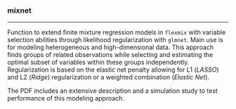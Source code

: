 ### **mixnet**
<hr>

Function to extend finite mixture regression models in `flexmix` with variable selection abilities through likelihood regularization with `glmnet`. Main use is for modeling heterogeneous and high-dimensional data. 
This approach finds groups of related observations while selecting and estimating the optimal subset of variables within these groups independently. Regularization is based on the elastic net penalty allowing for L1 (*LASSO*) and L2 (*Ridge*) regularization or a weighted combination (*Elastic Net*). 

The PDF includes an extensive description and a simulation study to test performance of this modeling approach.
